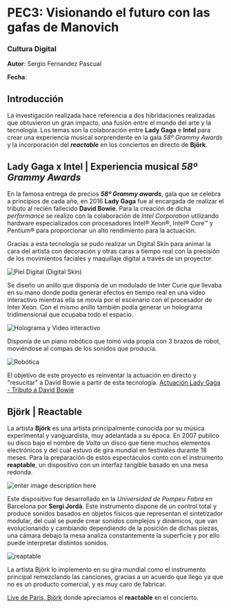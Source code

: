 # PEC3: Visionando el futuro con las gafas de Manovich

### Cultura Digital

**Autor**: Sergio Fernandez Pascual

**Fecha**:

## Introducción
La investigación realizada hace referencia a dos hibridaciones realizadas que obtuvieron un gran impacto, una fusión entre el mundo del arte y la tecnología. Los temas son la colaboración entre **Lady Gaga** e **Intel** para crear una experiencia musical sorprendente en la gala *58º Grammy Awards* y la incorporación del ***reactable*** en los conciertos en directo de **Björk**.


## Lady Gaga x Intel | Experiencia musical *58º Grammy Awards*

En la famosa entrega de precios ***58º Grammy awards***, gala que se celebra a principios de cada año, en 2016 **Lady Gaga** fue al encargada de realizar el tributo al recién fallecido **David Bowie**. Para la creación de dicha *performance* se realizo con la colaboración de *Intel Corporation* utilizando hardware especializados con procesadores Intel® Xeon®, Intel® Core™ y Pentium® para proporcionar un alto rendimiento para la actuación.

Gracias a esta tecnología se pudo realizar un Digital Skin para animar la cara del artista con decoración y otras caras a tiempo real con la precisión de los movimientos faciales y maquillaje digital a través de un proyector.

![Piel Digital (Digital Skin)](https://i-d-images.vice.com/images/articles/meta/2016/02/16/lady-gaga-revoluciona-los-grammy-con-su-actuacin-tributo-a-david-bowie-1455614995.jpeg?crop=1xw:1xh;center,center&resize=650:*&output-quality=50)

Se diseño un anillo que disponía de un modulado de Inter Curie que llevaba en su mano donde podía generar efectos en tiempo real en una video interactivo mientras ella se movía por el escenario con el procesador de Inter Xeon. Con el mismo anillo también podía generar un holograma tridimensional que ocupaba todo el espacio.

![Holograma y Video interactivo](https://www.digitalavmagazine.com/wp-content/uploads/2016/02/Intel-Lady-Gaga-Grammy5.jpg)

Disponía de un piano robótico que tomó vida propia con 3 brazos de robot, moviéndose al compas de los sonidos que producía.

![Robótica](https://www.ibtimes.com.au/sites/au.ibtimes.com/files/styles/v2_article_large/public/2016/02/22/lady-gaga-dancing-piano.jpg?itok=O_esxRZR)

El objetivo de este proyecto es reinventar la actuación en directo y "resucitar" a David Bowie a partir de esta tecnología.
[Actuación Lady Gaga - Tributo a David Bowie](https://www.eitb.eus/es/cultura/musica/videos/detalle/3840316/video-lady-gaga-ilumina-grammy-su-tributo-david-bowie/)


## Björk | Reactable

La artista **Björk** es una artista principalmente conocida por su música experimental y vanguardista, muy adelantada a su época. En 2007 publico su disco bajo el nombre de *Volta* un disco que tiene muchos elementos electrónicos y del cual estuvo de gira mundial en festivales durante 18 meses. Para la preparación de estos espectáculos conto con el instrumento **reaptable**, un dispositivo con un interfaz tangible basado en una mesa redonda.

![enter image description here](https://live.staticflickr.com/3073/2621835752_f14136d116_b.jpg)

Este dispositivo fue desarrollado en la *Universidad de Pompeu Fabra* en Barcelona por **Sergi Jordà**. Este instrumento dispone de un control total y produce sonidos basados en objetos físicos que representan el sintetizador modular, del cual se puede crear sonidos complejos y dinámicos, que van evolucionando y cambiando dependiendo de la posición de dichas piezas, una cámara debajo la mesa analiza constantemente la superficie y por ello puede interpretar distintos sonidos.

![reaptable ](https://upload.wikimedia.org/wikipedia/commons/thumb/e/e3/Reactable_Multitouch.jpg/1200px-Reactable_Multitouch.jpg)

La artista Björk lo implemento en su gira mundial como el instrumento principal remezclando las canciones, gracias a un acuerdo que llego ya que no es un producto comercial, y es muy caro de fabricar.

[Live de Paris, Björk](https://www.youtube.com/watch?v=jOP1C0nepLs) donde apreciamos el **reactable** en el concierto.
